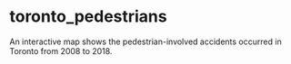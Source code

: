 # toronto_pedestrians
An interactive map shows the pedestrian-involved accidents occurred in Toronto from 2008 to 2018.
